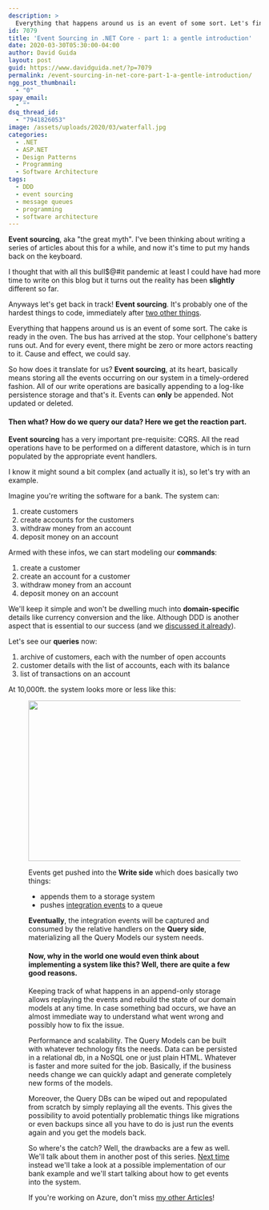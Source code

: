 ```yaml
---
description: >
  Everything that happens around us is an event of some sort. Let's find out what Event Sourcing is and how we can implement it in .NET Core.
id: 7079
title: 'Event Sourcing in .NET Core - part 1: a gentle introduction'
date: 2020-03-30T05:30:00-04:00
author: David Guida
layout: post
guid: https://www.davidguida.net/?p=7079
permalink: /event-sourcing-in-net-core-part-1-a-gentle-introduction/
ngg_post_thumbnail:
  - "0"
spay_email:
  - ""
dsq_thread_id:
  - "7941826053"
image: /assets/uploads/2020/03/waterfall.jpg
categories:
  - .NET
  - ASP.NET
  - Design Patterns
  - Programming
  - Software Architecture
tags:
  - DDD
  - event sourcing
  - message queues
  - programming
  - software architecture
---
```

**Event sourcing**, aka "the great myth". I've been thinking about writing a series of articles about this for a while, and now it's time to put my hands back on the keyboard. 

I thought that with all this bull$@#it pandemic at least I could have had more time to write on this blog but it turns out the reality has been **slightly** different so far.

Anyways let's get back in track! **Event sourcing**. It's probably one of the hardest things to code, immediately after <a rel="noreferrer noopener" aria-label="two other things (opens in a new tab)" href="https://martinfowler.com/bliki/TwoHardThings.html" target="_blank">two other things</a>.

Everything that happens around us is an event of some sort. The cake is ready in the oven. The bus has arrived at the stop. Your cellphone's battery runs out. And for every event, there might be zero or more actors reacting to it. Cause and effect, we could say.

So how does it translate for us? **Event sourcing**, at its heart, basically means storing all the events occurring on our system in a timely-ordered fashion. All of our write operations are basically appending to a log-like persistence storage and that's it. Events can **only** be appended. Not updated or deleted.

#### Then what? How do we **query** our data? Here we get the **reaction** part. 

**Event sourcing** has a very important pre-requisite: CQRS. All the read operations have to be performed on a different datastore, which is in turn populated by the appropriate event handlers.

I know it might sound a bit complex (and actually it is), so let's try with an example. 

Imagine you're writing the software for a bank. The system can:

  1. create customers
  2. create accounts for the customers
  3. withdraw money from an account
  4. deposit money on an account

Armed with these infos, we can start modeling our **commands**:

  1. create a customer
  2. create an account for a customer
  3. withdraw money from an account
  4. deposit money on an account

We'll keep it simple and won't be dwelling much into **domain-specific** details like currency conversion and the like. Although DDD is another aspect that is essential to our success (and we <a rel="noreferrer noopener" aria-label="discussed it already (opens in a new tab)" href="https://www.davidguida.net/lets-do-some-ddd-with-entity-framework-core-3/" target="_blank">discussed it already</a>).

Let's see our **queries** now:

  1. archive of customers, each with the number of open accounts
  2. customer details with the list of accounts, each with its balance
  3. list of transactions on an account

At 10,000ft. the system looks more or less like this:<figure class="wp-block-image size-large">

<img loading="lazy" width="671" height="321" src="/assets/uploads/2020/03/image-1.png?resize=671%2C321&#038;ssl=1" alt="" class="wp-image-7091" srcset="/assets/uploads/2020/03/image-1.png?w=671&ssl=1 671w, /assets/uploads/2020/03/image-1.png?resize=300%2C144&ssl=1 300w" sizes="(max-width: 671px) 100vw, 671px" data-recalc-dims="1" />

Events get pushed into the **Write side** which does basically two things: 

  * appends them to a storage system
  * pushes <a href="https://devblogs.microsoft.com/cesardelatorre/domain-events-vs-integration-events-in-domain-driven-design-and-microservices-architectures/" target="_blank" rel="noreferrer noopener" aria-label="integration events (opens in a new tab)">integration events</a> to a queue

**Eventually**, the integration events will be captured and consumed by the relative handlers on the **Query side**, materializing all the Query Models our system needs.

#### Now, why in the world one would even think about implementing a system like this? Well, there are quite a few good reasons.

Keeping track of what happens in an append-only storage allows replaying the events and rebuild the state of our domain models at any time. In case something bad occurs, we have an almost immediate way to understand what went wrong and possibly how to fix the issue.

Performance and scalability. The Query Models can be built with whatever technology fits the needs. Data can be persisted in a relational db, in a NoSQL one or just plain HTML. Whatever is faster and more suited for the job. Basically, if the business needs change we can quickly adapt and generate completely new forms of the models.

Moreover, the Query DBs can be wiped out and repopulated from scratch by simply replaying all the events. This gives the possibility to avoid potentially problematic things like migrations or even backups since all you have to do is just run the events again and you get the models back.

So where's the catch? Well, the drawbacks are a few as well. We'll talk about them in another post of this series. <a aria-label="undefined (opens in a new tab)" rel="noreferrer noopener" href="https://www.davidguida.net/event-sourcing-in-net-core-part-2-storing-events/" target="_blank">Next time</a> instead we'll take a look at a possible implementation of our bank example and we'll start talking about how to get events into the system.

If you're working on Azure, don't miss [my other Articles](https://www.davidguida.net/event-sourcing-on-azure-part-1-architecture-plan/)!
